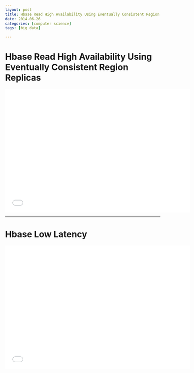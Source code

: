 ```yaml
---
layout: post
title: Hbase Read High Availability Using Eventually Consistent Region Replicas
date: 2014-06-26
categories: [computer science]
tags: [big data]

---
```



# Hbase Read High Availability Using Eventually Consistent Region Replicas


<iframe width="600" height="400" src="//www.youtube.com/embed/wZgrSSn140c" frameborder="0" allowfullscreen></iframe>

---

# Hbase Low Latency

<iframe width="600" height="400" src="//www.youtube.com/embed/4__KDW06RNk" frameborder="0" allowfullscreen></iframe>